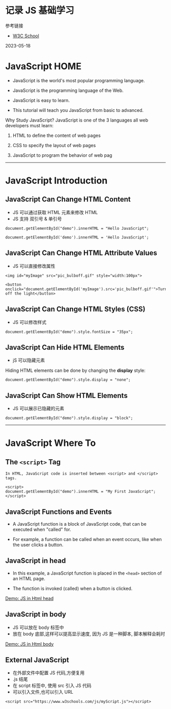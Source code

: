 # 记录 JS 基础学习

参考链接

- [W3C School](https://www.w3schools.com/js/default.asp)

2023-05-18
# JavaScript HOME

- JavaScript is the world's most popular programming language.

- JavaScript is the programming language of the Web.

- JavaScript is easy to learn.

- This tutorial will teach you JavaScript from basic to advanced.

Why Study JavaScript?
JavaScript is one of the 3 languages all web developers must learn:

   1. HTML to define the content of web pages

   2. CSS to specify the layout of web pages

   3. JavaScript to program the behavior of web pag

---

# JavaScript Introduction

## JavaScript Can Change HTML Content

- JS 可以通过获取 HTML 元素来修改 HTML
- JS 支持 双引号 & 单引号 

```
document.getElementById("demo").innerHTML = "Hello JavaScript";

document.getElementById('demo').innerHTML = 'Hello JavaScript';
```

## JavaScript Can Change HTML Attribute Values

- JS 可以直接修改属性

```
<img id="myImage" src="pic_bulboff.gif" style="width:100px">

<button onclick="document.getElementById('myImage').src='pic_bulboff.gif'">Turn off the light</button>
```

## JavaScript Can Change HTML Styles (CSS)

- JS 可以修改样式

```
document.getElementById("demo").style.fontSize = "35px";
```

## JavaScript Can Hide HTML Elements

- jS 可以隐藏元素

Hiding HTML elements can be done by changing the **display** style:

```
document.getElementById("demo").style.display = "none";
```

## JavaScript Can Show HTML Elements

- JS 可以展示已隐藏的元素

```
document.getElementById("demo").style.display = "block";
```

---

# JavaScript Where To

## The `<script>` Tag

`In HTML, JavaScript code is inserted between <script> and </script> tags.`

```
<script>
document.getElementById("demo").innerHTML = "My First JavaScript";
</script>
```

## JavaScript Functions and Events

- A JavaScript function is a block of JavaScript code, that can be executed when "called" for.

- For example, a function can be called when an event occurs, like when the user clicks a button.

## JavaScript in head

- In this example, a JavaScript function is placed in the `<head>` section of an HTML page.

- The function is invoked (called) when a button is clicked.

[Demo: JS in Html head](demo/js_in_head.html)

## JavaScript in body

- JS 可以放在 body 标签中
- 放在 body 底部,这样可以提高显示速度, 因为 JS 是一种脚本, 脚本解释会耗时

[Demo: JS in Html body](demo/js_in_body.html)


## External JavaScript

- 在外部文件中配置 JS 代码,方便复用
- .js 结尾
- 在 script 标签中, 使用 src 引入 JS 代码
- 可以引入文件,也可以引入 URL

```
<script src="https://www.w3schools.com/js/myScript.js"></script>
```

